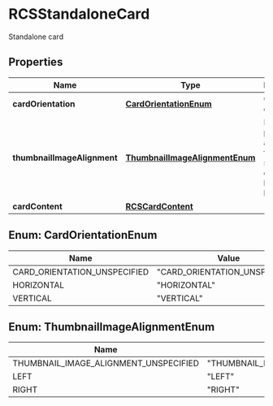 

# RCSStandaloneCard

Standalone card

## Properties

| Name | Type | Description | Notes |
|------------ | ------------- | ------------- | -------------|
|**cardOrientation** | [**CardOrientationEnum**](#CardOrientationEnum) | Orientation of the card. |  |
|**thumbnailImageAlignment** | [**ThumbnailImageAlignmentEnum**](#ThumbnailImageAlignmentEnum) | Image preview alignment for standalone cards with horizontal layout. |  |
|**cardContent** | [**RCSCardContent**](RCSCardContent.md) |  |  |



## Enum: CardOrientationEnum

| Name | Value |
|---- | -----|
| CARD_ORIENTATION_UNSPECIFIED | &quot;CARD_ORIENTATION_UNSPECIFIED&quot; |
| HORIZONTAL | &quot;HORIZONTAL&quot; |
| VERTICAL | &quot;VERTICAL&quot; |



## Enum: ThumbnailImageAlignmentEnum

| Name | Value |
|---- | -----|
| THUMBNAIL_IMAGE_ALIGNMENT_UNSPECIFIED | &quot;THUMBNAIL_IMAGE_ALIGNMENT_UNSPECIFIED&quot; |
| LEFT | &quot;LEFT&quot; |
| RIGHT | &quot;RIGHT&quot; |



